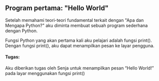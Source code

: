 ## Program pertama: "Hello World"
Setelah memahami teori-teori fundamental terkait dengan "Apa dan Mengapa Python?"
aku diminta membuat sebuah program sederhana dengan Python.

Fungsi Python yang akan pertama kali aku pelajari adalah fungsi print().
Dengan fungsi print(), aku dapat menampilkan pesan ke layar pengguna.

#### Tugas:
Aku diberikan tugas oleh Senja untuk menampilkan pesan “Hello World!” pada layar menggunakan fungsi print()
